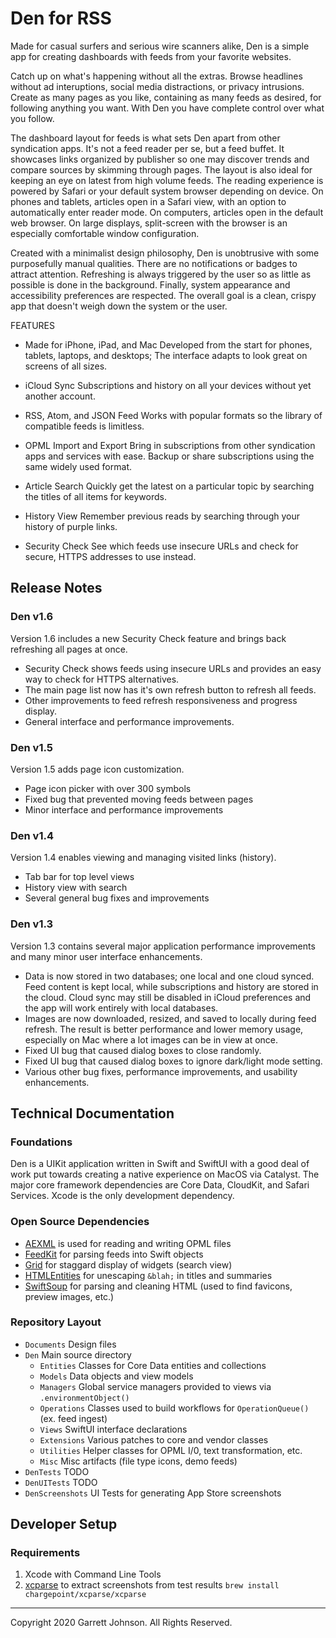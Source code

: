 # Den for RSS

Made for casual surfers and serious wire scanners alike, Den is a simple app for creating dashboards with feeds from your favorite websites.

Catch up on what's happening without all the extras. Browse headlines without ad interuptions, social media distractions, or privacy intrusions. Create as many pages as you like, containing as many feeds as desired, for following anything you want. With Den you have complete control over what you follow.

The dashboard layout for feeds is what sets Den apart from other syndication apps. It's not a feed reader per se, but a feed buffet. It showcases links organized by publisher so one may discover trends and compare sources by skimming through pages. The layout is also ideal for keeping an eye on latest from high volume feeds. The reading experience is powered by Safari or your default system browser depending on device. On phones and tablets, articles open in a Safari view, with an option to automatically enter reader mode. On computers, articles open in the default web browser. On large displays, split-screen with the browser is an especially comfortable window configuration.

Created with a minimalist design philosophy, Den is unobtrusive with some purposefully manual qualities. There are no notifications or badges to attract attention. Refreshing is always triggered by the user so as little as possible is done in the background. Finally, system appearance and accessibility preferences are respected. The overall goal is a clean, crispy app that doesn't weigh down the system or the user.

FEATURES

+ Made for iPhone, iPad, and Mac
Developed from the start for phones, tablets, laptops, and desktops; The interface adapts to look great on screens of all sizes.

+ iCloud Sync
Subscriptions and history on all your devices without yet another account. 

+ RSS, Atom, and JSON Feed
Works with popular formats so the library of compatible feeds is limitless.

+ OPML Import and Export
Bring in subscriptions from other syndication apps and services with ease. Backup or share subscriptions using the same widely used format.

+ Article Search
Quickly get the latest on a particular topic by searching the titles of all items for keywords.

+ History View
Remember previous reads by searching through your history of purple links.

+ Security Check
See which feeds use insecure URLs and check for secure, HTTPS addresses to use instead.


## Release Notes

### Den v1.6

Version 1.6 includes a new Security Check feature and brings back refreshing all pages at once.

- Security Check shows feeds using insecure URLs and provides an easy way to check for HTTPS alternatives.
- The main page list now has it's own refresh button to refresh all feeds. 
- Other improvements to feed refresh responsiveness and progress display.
- General interface and performance improvements.

### Den v1.5

Version 1.5 adds page icon customization.

- Page icon picker with over 300 symbols
- Fixed bug that prevented moving feeds between pages
- Minor interface and performance improvements

### Den v1.4

Version 1.4 enables viewing and managing visited links (history).

- Tab bar for top level views
- History view with search
- Several general bug fixes and improvements

### Den v1.3

Version 1.3 contains several major application performance improvements and many minor user interface enhancements.

- Data is now stored in two databases; one local and one cloud synced. Feed content is kept local, while subscriptions and history are stored in the cloud. Cloud sync may still be disabled in iCloud preferences and the app will work entirely with local databases.
- Images are now downloaded, resized, and saved to locally during feed refresh. The result is better performance and lower memory usage, especially on Mac where a lot images can be in view at once.
- Fixed UI bug that caused dialog boxes to close randomly.
- Fixed UI bug that caused dialog boxes to ignore dark/light mode setting.
- Various other bug fixes, performance improvements, and usability enhancements.

## Technical Documentation

### Foundations

Den is a UIKit application written in Swift and SwiftUI with a good deal of work put towards creating a native experience on MacOS via Catalyst. The major core framework dependencies are Core Data, CloudKit, and Safari Services. Xcode is the only development dependency.

### Open Source Dependencies

- [AEXML](https://github.com/tadija/AEXML) is used for reading and writing OPML files
- [FeedKit](https://github.com/nmdias/FeedKit) for parsing feeds into Swift objects
- [Grid](https://github.com/spacenation/swiftui-grid) for staggard display of widgets (search view)
- [HTMLEntities](https://github.com/Kitura/swift-html-entities) for unescaping `&blah;` in titles and summaries
- [SwiftSoup](https://github.com/scinfu/SwiftSoup) for parsing and cleaning HTML (used to find favicons, preview images, etc.)

### Repository Layout

* `Documents` Design files
* `Den` Main source directory
  * `Entities` Classes for Core Data entities and collections
  * `Models` Data objects and view models
  * `Managers` Global service managers provided to views via `.environmentObject()`
  * `Operations` Classes used to build workflows for `OperationQueue()` (ex. feed ingest)
  * `Views` SwiftUI interface declarations
  * `Extensions` Various patches to core and vendor classes
  * `Utilities` Helper classes for OPML I/0, text transformation, etc.
  * `Misc` Misc artifacts (file type icons, demo feeds)
* `DenTests` TODO
* `DenUITests` TODO
* `DenScreenshots` UI Tests for generating App Store screenshots


## Developer Setup

### Requirements

1. Xcode with Command Line Tools
2. [xcparse](https://github.com/ChargePoint/xcparse) to extract screenshots from test results `brew install chargepoint/xcparse/xcparse`

---

Copyright 2020 Garrett Johnson. All Rights Reserved.
